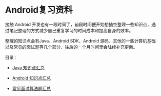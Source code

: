 # Android复习资料
接触 Android 开发也有一段时间了，前段时间便开始想抽空整理一些知识点，通过笔记整理的方式减少自己重复学习的时间成本和提高自身的效率。

整理的知识点会有Java、Android SDK、Android 源码、其他的一些计算机基础以及常见的面试题等几个部分，往后的一个月时间里会陆续补充更新。

目录：  
- [Java 知识点汇总](https://github.com/JasonWu1111/Android-Review/blob/master/Java%20%E7%9F%A5%E8%AF%86%E7%82%B9%E6%B1%87%E6%80%BB.md)

- [Android 知识点汇总](https://github.com/JasonWu1111/Android-Review/blob/master/Android%20%E7%9F%A5%E8%AF%86%E7%82%B9%E6%B1%87%E6%80%BB.md)

- [常见面试算法题汇总](https://github.com/JasonWu1111/Android-Review/blob/master/%E5%B8%B8%E8%A7%81%E9%9D%A2%E8%AF%95%E7%AE%97%E6%B3%95%E9%A2%98%E6%B1%87%E6%80%BB.md)
